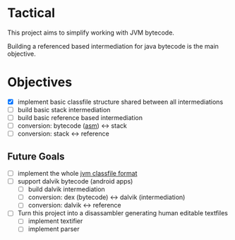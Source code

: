 # Tactical

This project aims to simplify working with JVM bytecode.

Building a referenced based intermediation for java bytecode is the main objective.

# Objectives
* [X] implement basic classfile structure shared between all intermediations
* [ ] build basic stack intermediation
* [ ] build basic reference based intermediation
* [ ] conversion: bytecode ([asm](https://asm.ow2.io/)) <-> stack
* [ ] conversion: stack <-> reference

## Future Goals
* [ ] implement the whole [jvm classfile format](https://docs.oracle.com/javase/specs/jvms/se10/html/index.html)
* [ ] support dalvik bytecode (android apps)
  * [ ] build dalvik intermediation
  * [ ] conversion: dex (bytecode) <-> dalvik (intermediation)
  * [ ] conversion: dalvik <-> reference
* [ ] Turn this project into a disassambler generating human editable textfiles
  * [ ] implement textifier
  * [ ] implement parser